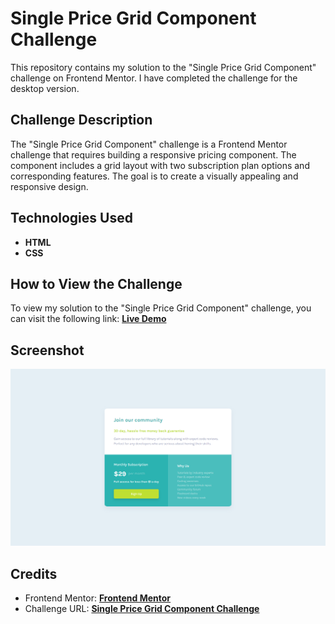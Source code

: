 # Single Price Grid Component Challenge

This repository contains my solution to the "Single Price Grid Component" challenge on Frontend Mentor. I have completed the challenge for the desktop version.

## Challenge Description

The "Single Price Grid Component" challenge is a Frontend Mentor challenge that requires building a responsive pricing component. The component includes a grid layout with two subscription plan options and corresponding features. The goal is to create a visually appealing and responsive design.

## Technologies Used

* **HTML**
* **CSS**

## How to View the Challenge

To view my solution to the "Single Price Grid Component" challenge, you can visit the following link: [**Live Demo**](single-price-grid-component-5qjd.vercel.app)

## Screenshot

![Screenshot](SCreenshot.png)

## Credits

* Frontend Mentor: [**Frontend Mentor**](frontendmentor.io)
* Challenge URL: [**Single Price Grid Component Challenge**](https://www.frontendmentor.io/challenges/single-price-grid-component-5ce41129d0ff452fec5abbbc/hub)